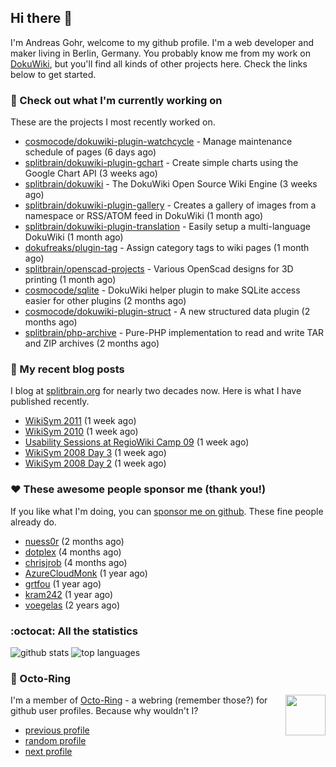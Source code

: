 ## Hi there :wave:

I'm Andreas Gohr, welcome to my github profile. I'm a web developer and maker living in Berlin, Germany. You probably know me from my work on [DokuWiki](https://github.com/splitbrain/dokuwiki), but you'll find all kinds of other projects here. Check the links below to get started.

### :hammer: Check out what I'm currently working on

These are the projects I most recently worked on.


- [cosmocode/dokuwiki-plugin-watchcycle](https://github.com/cosmocode/dokuwiki-plugin-watchcycle) - Manage maintenance schedule of pages (6 days ago)
- [splitbrain/dokuwiki-plugin-gchart](https://github.com/splitbrain/dokuwiki-plugin-gchart) - Create simple charts using the Google Chart API (3 weeks ago)
- [splitbrain/dokuwiki](https://github.com/splitbrain/dokuwiki) - The DokuWiki Open Source Wiki Engine (3 weeks ago)
- [splitbrain/dokuwiki-plugin-gallery](https://github.com/splitbrain/dokuwiki-plugin-gallery) - Creates a gallery of images from a namespace or RSS/ATOM feed in DokuWiki (1 month ago)
- [splitbrain/dokuwiki-plugin-translation](https://github.com/splitbrain/dokuwiki-plugin-translation) - Easily setup a multi-language DokuWiki (1 month ago)
- [dokufreaks/plugin-tag](https://github.com/dokufreaks/plugin-tag) - Assign category tags to wiki pages (1 month ago)
- [splitbrain/openscad-projects](https://github.com/splitbrain/openscad-projects) - Various OpenScad designs for 3D printing (1 month ago)
- [cosmocode/sqlite](https://github.com/cosmocode/sqlite) - DokuWiki helper plugin to make SQLite access easier for other plugins (2 months ago)
- [cosmocode/dokuwiki-plugin-struct](https://github.com/cosmocode/dokuwiki-plugin-struct) - A new structured data plugin (2 months ago)
- [splitbrain/php-archive](https://github.com/splitbrain/php-archive) - Pure-PHP implementation to read and write TAR and ZIP archives (2 months ago)

### :scroll: My recent blog posts

I blog at [splitbrain.org](https://www.splitbrain.org) for nearly two decades now. Here is what I have published recently.


- [WikiSym 2011](https://www.splitbrain.org/blog/2011-10/10-wikisym-2011) (1 week ago)
- [WikiSym 2010](https://www.splitbrain.org/blog/2010-07/13-wikisym-2010) (1 week ago)
- [Usability Sessions at RegioWiki Camp 09](https://www.splitbrain.org/blog/2009-09/30-usability-sessions-at-regiowiki-camp-09) (1 week ago)
- [WikiSym 2008 Day 3](https://www.splitbrain.org/blog/2008-09/11-wikisym-2008-day-3) (1 week ago)
- [WikiSym 2008 Day 2](https://www.splitbrain.org/blog/2008-09/10-wikisym-2008-day-2) (1 week ago)

### :hearts:️ These awesome people sponsor me (thank you!)

If you like what I'm doing, you can [sponsor me on github](https://github.com/sponsors/splitbrain). These fine people already do.


- [nuess0r](https://github.com/nuess0r) (2 months ago)
- [dotplex](https://github.com/dotplex) (4 months ago)
- [chrisjrob](https://github.com/chrisjrob) (4 months ago)
- [AzureCloudMonk](https://github.com/AzureCloudMonk) (1 year ago)
- [grtfou](https://github.com/grtfou) (1 year ago)
- [kram242](https://github.com/kram242) (1 year ago)
- [voegelas](https://github.com/voegelas) (2 years ago)

### :octocat: All the statistics

 ![github stats](https://github-readme-stats.vercel.app/api?username=splitbrain&show_icons=true&hide_title=true)
![top languages](https://github-readme-stats.vercel.app/api/top-langs/?username=splitbrain&layout=compact)


### :octopus: Octo-Ring

<img width="64" height="65" src="https://octo-ring.com/static/img/octo.png" align="right" alt="">

I'm a member of [Octo-Ring](https://octo-ring.com/) - a webring (remember those?) for github user profiles. Because why wouldn't I? 

* [previous profile](https://octo-ring.com/p/splitbrain/prev)
* [random profile](https://octo-ring.com/p/splitbrain/random)
* [next profile](https://octo-ring.com/p/splitbrain/next)

